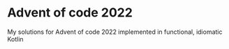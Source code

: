 # Advent of code 2022
My solutions for Advent of code 2022 implemented in functional, idiomatic Kotlin
